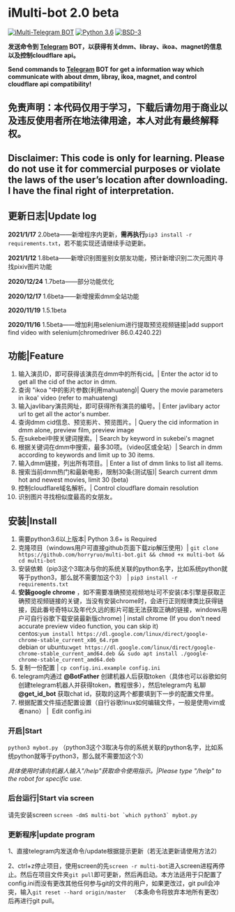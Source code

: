 # iMulti-bot  2.0 beta
[![iMulti-Telegram BOT](https://img.shields.io/badge/iMulti-Telegram%20BOT-red?style=flat-square&logo=appveyor)](https://github.com/horryruo/multi-bot/)
[![Python 3.6](https://img.shields.io/badge/LANGUAGE-Python%203.6%2B-success?style=flat-square&logo=appveyor)](https://www.python.org/downloads/)
[![BSD-3](https://img.shields.io/badge/LICENSE-BSD3-brightgreen.svg)](https://github.com/horryruo/multi-bot/blob/master/LICENSE)

**发送命令到 [Telegram](http://telegram.org) BOT，以获得有关dmm、libray、ikoa、magnet的信息以及控制cloudflare api。**

**Send commands to [Telegram](http://telegram.org) BOT for get a information way which communicate with about dmm, libray, ikoa, magnet, and control cloudflare api compatibility!**  


## 免责声明：本代码仅用于学习，下载后请勿用于商业以及违反使用者所在地法律用途，本人对此有最终解释权。
## Disclaimer:  This code is only for learning. Please do not use it for commercial purposes or violate the laws of the user’s location after downloading. I have the final right of interpretation.

## 更新日志|Update log
**2021/1/17**      2.0beta——新增程序内更新，**需再执行**`pip3 install -r requirements.txt`，若不能实现还请继续手动更新。

**2021/1/12**      1.8beta——新增识别图鉴别女朋友功能，预计新增识别二次元图片寻找pixiv图片功能

**2020/12/24**     1.7beta——部分功能优化

**2020/12/17**     1.6beta——新增搜索dmm全站功能

**2020/11/19**     1.5.1beta

**2020/11/16**     1.5beta——增加利用selenium进行提取预览视频链接|add support find video with selenium(chromedriver 86.0.4240.22)

## 功能|Feature

1. 输入演员ID，即可获得该演员在dmm中的所有cid。| Enter the actor id to get all the cid of the actor in dmm.
2. 查询 "ikoa "中的影片参数(利用mahuateng)| Query the movie parameters in ikoa' video  (refer to mahuateng)
3. 输入javlibary演员网址，即可获得所有演员的编号。| Enter javlibary actor url to get all the actor's number.
4. 查询dmm cid信息、预览影片、预览图片。| Query the cid information in dmm alone, preview film, preview image
5. 在sukebei中按关键词搜索。| Search by keyword in sukebei's magnet
6. 根据关键词在dmm中搜索，最多30项。（video区或全站）| Search in dmm according to keywords and limit up to 30 items.
7. 输入dmm链接，列出所有项目。| Enter a list of dmm links to list all items.
8. 搜索当前dmm热门和最新电影，限制30条(测试版)| Search current dmm hot and newest movies, limit 30 (beta)
9. 控制cloudflare域名解析。| Control cloudflare domain resolution
10. 识别图片寻找相似度最高的女朋友。

## 安装|Install  
1. 需要python3.6以上版本| Python 3.6+ is Required  
2. 克隆项目（windows用户可直接github页面下载zip解压使用）| `git clone https://github.com/horryruo/multi-bot.git && chmod +x multi-bot && cd multi-bot`   
3. 安装依赖（pip3这个3取决与你的系统关联的python名字，比如系统python就等于python3，那么就不需要加这个3） | `pip3 install -r requirements.txt`
4. **安装google chrome** ，如不需要准确预览视频地址可不安装(本引擎是获取正确预览视频链接的关键，当没有安装chrome时，会进行正则规律类比获得链接，因此番号奇特以及年代久远的影片可能无法获取正确的链接，windows用户可自行谷歌下载安装最新版chrome) | install chrome (If you don't need accurate preview video function, you can skip it)  
   centos:`yum install https://dl.google.com/linux/direct/google-chrome-stable_current_x86_64.rpm`   
   debian or ubuntu:`wget https://dl.google.com/linux/direct/google-chrome-stable_current_amd64.deb && sudo apt install ./google-chrome-stable_current_amd64.deb`
5. 复制一份配置 | `cp config.ini.example config.ini` 
6. telegram内通过 **@BotFather**  创建机器人后获取token（具体也可以谷歌如何创建telegram机器人并获得token，教程很多），然后telegram内 私聊 **@get_id_bot**  获取chat id，获取的这两个都要填到下一步的配置文件里。
7. 根据配置文件描述配置设置（自行谷歌linux如何编辑文件，一般是使用vim或者nano） | &nbsp;Edit config.ini

### 开启|Start  
`python3 mybot.py`   （python3这个3取决与你的系统关联的python名字，比如系统python就等于python3，那么就不需要加这个3）

*具体使用时请向机器人输入"/help"获取命令使用指示。|Please type "/help" to the robot for specific use.*

### 后台运行|Start via screen  
   请先安装screen 
``screen -dmS multi-bot `which python3` mybot.py``  

### 更新程序|update program
  1、直接telegram内发送命令/update根据提示更新（若无法更新请使用方法2）
  
  2、ctrl+z停止项目，使用screen的先`screen -r multi-bot`进入screen进程再停止。然后在项目文件夹`git pull`即可更新，然后再启动。本方法适用于只配置了config.ini而没有更改其他任何参与git的文件的用户，如果更改过，git pull会冲突，输入`git reset --hard origin/master ` （本条命令将放弃本地所有更改）后再进行git pull。


